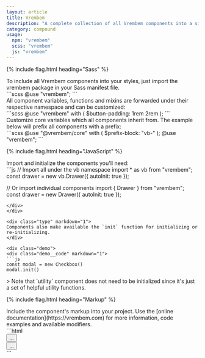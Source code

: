 ```yaml
---
layout: article
title: Vrembem
description: "A complete collection of all Vrembem components into a single comprehensive library for convenience."
category: compound
usage:
  npm: "vrembem"
  scss: "vrembem"
  js: "vrembem"
---
```


{% include flag.html heading="Sass" %}

<div class="type" markdown="1">
To include all Vrembem components into your styles, just import the vrembem package in your Sass manifest file.
</div>

<div class="demo">
<div class="demo__code" markdown="1">
```scss
@use "vrembem";
```
</div>
</div>

<div class="type" markdown="1">
All component variables, functions and mixins are forwarded under their respective namespace and can be customized:
</div>

<div class="demo">
<div class="demo__code" markdown="1">
```scss
@use "vrembem" with (
  $button-padding: 1rem 2rem
);
```
</div>
</div>

<div class="type" markdown="1">
Customize core variables which all components inherit from. The example below will prefix all components with a prefix:
</div>

<div class="demo">
<div class="demo__code" markdown="1">
```scss
@use "@vrembem/core" with (
  $prefix-block: "vb-"
);
@use "vrembem";
```
</div>
</div>

{% include flag.html heading="JavaScript" %}

<div class="type" markdown="1">
Import and initialize the components you'll need:
</div>

<div class="demo">
<div class="demo__code" markdown="1">
```js
// Import all under the vb namespace
import * as vb from "vrembem";
const drawer = new vb.Drawer({ autoInit: true });

// Or import individual components
import { Drawer } from "vrembem";
const drawer = new Drawer({ autoInit: true });
```
</div>
</div>

<div class="type" markdown="1">
Components also make available the `init` function for initializing or re-initializing.
</div>

<div class="demo">
<div class="demo__code" markdown="1">
```js
const modal = new Checkbox()
modal.init()
```
</div>
</div>

<div class="type" markdown="1">
> Note that `utility` component does not need to be initialized since it's just a set of helpful utility functions.
</div>

{% include flag.html heading="Markup" %}

<div class="type" markdown="1">
Include the component's markup into your project. Use the [online documentation](https://vrembem.com) for more information, code examples and available modifiers.
</div>

<div class="demo">
<div class="demo__code" markdown="1">
```html
<div class="drawer__wrapper">
  <aside data-drawer="[unique-id]" class="drawer">
    <div class="drawer__item">
      <button data-drawer-close>...</button>
    </div>
  </aside>
  <div class="drawer__main">
    <button data-drawer-toggle="[unique-id]">...</button>
  </div>
</div>
```
</div>
</div>
